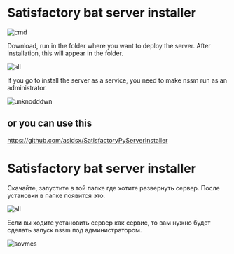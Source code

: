 # Satisfactory bat server installer

![cmd](https://user-images.githubusercontent.com/106923482/172063292-ef631164-2828-4dcd-942f-de14c01f326e.png)


Download, run in the folder where you want to deploy the server.
After installation, this will appear in the folder.


![all](https://user-images.githubusercontent.com/106923482/172061540-964cf82f-d47f-4555-a87f-6f7b2adfe82e.png)

If you go to install the server as a service, you need to 
make nssm run as an administrator.

![unknodddwn](https://user-images.githubusercontent.com/106923482/172060874-4898113a-15f1-488e-b3bf-ceb0735b6129.png)

## or you can use this
https://github.com/asidsx/SatisfactoryPyServerInstaller


# Satisfactory bat server installer
Скачайте, запустите в той папке где хотите развернуть сервер.
После установки в папке появится это.


![all](https://user-images.githubusercontent.com/106923482/172061540-964cf82f-d47f-4555-a87f-6f7b2adfe82e.png)

Если вы ходите установить сервер как сервис, то вам нужно 
будет сделать запуск nssm под администратором.

![sovmes](https://user-images.githubusercontent.com/106923482/172060978-81245253-2247-4b20-8c8b-bcaa68c4588b.png)



